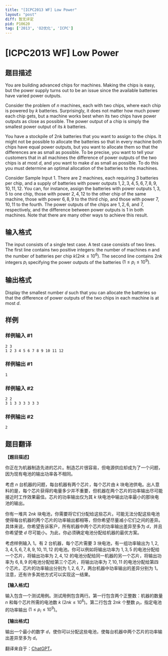 ```yaml
---
title: "[ICPC2013 WF] Low Power"
layout: "post"
diff: 暂无评定
pid: P10620
tag: ['2013', 'O2优化', 'ICPC']
---
```

# [ICPC2013 WF] Low Power
## 题目描述

You are building advanced chips for machines. Making the chips is easy, but the power supply turns out to be an issue since the available batteries have varied power outputs.

Consider the problem of $n$ machines, each with two chips, where each chip is powered by $k$ batteries. Surprisingly, it does not matter how much power each chip gets, but a machine works best when its two chips have power outputs as close as possible. The power output of a chip is simply the smallest power output of its $k$ batteries.

You have a stockpile of 2nk batteries that you want to assign to the chips. It might not be possible to allocate the batteries so that in every machine both chips have equal power outputs, but you want to allocate them so that the differences are as small as possible. To be precise, you want to tell your customers that in all machines the difference of power outputs of the two chips is at most $d$, and you want to make $d$ as small as possible. To do this you must determine an optimal allocation of the batteries to the machines.

Consider Sample Input $1$. There are $2$ machines, each requiring $3$ batteries per chip, and a supply of batteries with power outputs $1, 2, 3, 4, 5, 6, 7, 8, 9, 10, 11, 12$. You can, for instance, assign the batteries with power outputs $1, 3, 5$ to one chip, those with power $2, 4, 12$ to the other chip of the same machine, those with power $6, 8, 9$ to the third chip, and those with power $7, 10, 11$ to the fourth. The power outputs of the chips are $1, 2, 6,$ and $7$, respectively, and the difference between power outputs is $1$ in both machines. Note that there are many other ways to achieve this result.
## 输入格式

The input consists of a single test case. A test case consists of two lines. The first line contains two positive integers: the number of machines $n$ and the number of batteries per chip $k (2nk \leq 10^6)$. The second line contains $2nk$ integers $p_i$ specifying the power outputs of the batteries $(1 \leq p_i \leq 10^9)$.
## 输出格式

Display the smallest number $d$ such that you can allocate the batteries so that the difference of power outputs of the two chips in each machine is at most $d$.
## 样例

### 样例输入 #1
```
2 3
1 2 3 4 5 6 7 8 9 10 11 12
```
### 样例输出 #1
```
1
```
### 样例输入 #2
```
2 2
3 1 3 3 3 3 3 3
```
### 样例输出 #2
```
2
```
## 题目翻译

**【题目描述】**

你正在为机器制造先进的芯片。制造芯片很容易，但电源供应却成为了一个问题，因为现有电池的输出功率各不相同。

考虑 $n$ 台机器的问题，每台机器有两个芯片，每个芯片由 $k$ 块电池供电。出人意料的是，每个芯片获得的电量多少并不重要，但机器在两个芯片的功率输出尽可能接近时工作效果最佳。芯片的功率输出仅为其 $k$ 块电池中输出功率最小的那块电池的输出。

你有一堆共 $2nk$ 块电池，你需要将它们分配给这些芯片。可能无法分配这些电池使得每台机器的两个芯片的功率输出都相等，但你希望尽量减小它们之间的差异。具体来说，你希望告诉客户，所有机器中两个芯片的功率输出差异至多为 $d$，并且你希望使 $d$ 尽可能小。为此，你必须确定电池分配给机器的最优方案。

考虑样例输入 $1$。有 $2$ 台机器，每个芯片需要 $3$ 块电池，有一组功率输出为 $1, 2, 3, 4, 5, 6, 7, 8, 9, 10, 11, 12$ 的电池。你可以例如将输出功率为 $1, 3, 5$ 的电池分配给一个芯片，将输出功率为 $2, 4, 12$ 的电池分配给同一机器的另一个芯片，将输出功率为 $6, 8, 9$ 的电池分配给第三个芯片，将输出功率为 $7, 10, 11$ 的电池分配给第四个芯片。芯片的功率输出分别为 $1, 2, 6, 7$，两台机器中功率输出的差异分别为 $1$。注意，还有许多其他方式可以实现这一结果。

**【输入格式】**

输入包含一个测试用例。测试用例包含两行。第一行包含两个正整数：机器的数量 $n$ 和每个芯片所需的电池数 $k$ $(2nk \leq 10^6)$。第二行包含 $2nk$ 个整数 $p_i$，指定电池的功率输出 $(1 \leq p_i \leq 10^9)$。

**【输出格式】**

输出一个最小的数字 $d$，使你可以分配这些电池，使每台机器中两个芯片的功率输出差异至多为 $d$。

翻译来自于：[ChatGPT](https://chatgpt.com/)。
